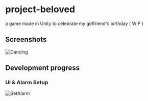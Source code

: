 # project-beloved
a game made in Unity to celebrate my girlfriend's birthday ( WIP )

## Screenshots
![Dancing](https://user-images.githubusercontent.com/59628448/126671290-5460a9c8-e35b-404a-a9b1-7c3927bb83e0.gif)

## Development progress
### UI & Alarm Setup
![SetAlarm](https://user-images.githubusercontent.com/59628448/126671295-316a5bf6-0290-4203-a508-482fc5a0370f.gif)
